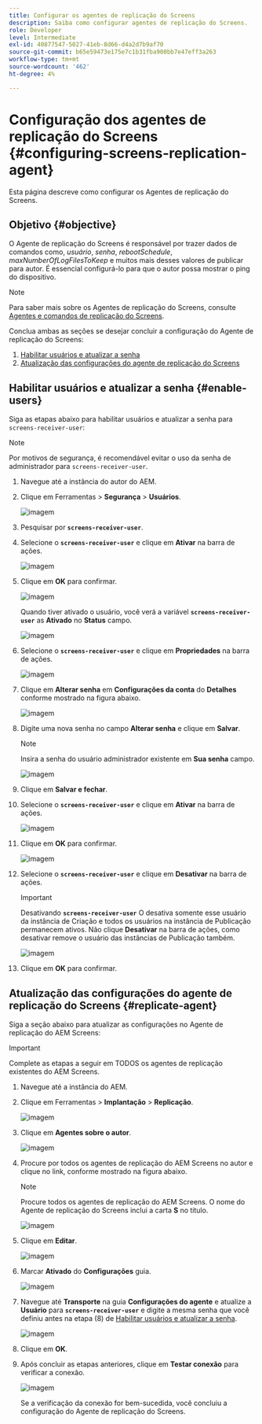 ```yaml
---
title: Configurar os agentes de replicação do Screens
description: Saiba como configurar agentes de replicação do Screens.
role: Developer
level: Intermediate
exl-id: 40877547-5027-41eb-8d66-d4a2d7b9af70
source-git-commit: b65e59473e175e7c1b31fba900bb7e47eff3a263
workflow-type: tm+mt
source-wordcount: '462'
ht-degree: 4%

---
```


# Configuração dos agentes de replicação do Screens {#configuring-screens-replication-agent}

Esta página descreve como configurar os Agentes de replicação do Screens.

## Objetivo {#objective}

O Agente de replicação do Screens é responsável por trazer dados de comandos como, *usuário*, *senha*, *rebootSchedule*, *maxNumberOfLogFilesToKeep* e muitos mais desses valores de publicar para autor. É essencial configurá-lo para que o autor possa mostrar o ping do dispositivo.

>[!NOTE]
>Para saber mais sobre os Agentes de replicação do Screens, consulte [Agentes e comandos de replicação do Screens](https://experienceleague.adobe.com/en/docs/experience-manager-screens/user-guide/administering/author-publish/author-publish-architecture-overview#screens-replication-agents-and-commands).

Conclua ambas as seções se desejar concluir a configuração do Agente de replicação do Screens:

1. [Habilitar usuários e atualizar a senha](#enable-users)
1. [Atualização das configurações do agente de replicação do Screens](#replicate-agent)

## Habilitar usuários e atualizar a senha {#enable-users}

Siga as etapas abaixo para habilitar usuários e atualizar a senha para `screens-receiver-user`:

>[!NOTE]
>Por motivos de segurança, é recomendável evitar o uso da senha de administrador para `screens-receiver-user`.

1. Navegue até a instância do autor do AEM.

1. Clique em Ferramentas > **Segurança** > **Usuários**.

   ![imagem](/help/user-guide/assets/screens-replication/screens-replication1.png)

1. Pesquisar por **`screens-receiver-user`**.

1. Selecione o **`screens-receiver-user`** e clique em **Ativar** na barra de ações.

   ![imagem](/help/user-guide/assets/screens-replication/screens-replication2.png)

1. Clique em **OK** para confirmar.

   ![imagem](/help/user-guide/assets/screens-replication/screens-replication3.png)

   Quando tiver ativado o usuário, você verá a variável **`screens-receiver-user`** as **Ativado** no **Status** campo.

   ![imagem](/help/user-guide/assets/screens-replication/screens-replication4.png)

1. Selecione o **`screens-receiver-user`** e clique em **Propriedades** na barra de ações.

   ![imagem](/help/user-guide/assets/screens-replication/screens-replication5.png)

1. Clique em **Alterar senha** em **Configurações da conta** do **Detalhes** conforme mostrado na figura abaixo.

   ![imagem](/help/user-guide/assets/screens-replication/screens-replication6.png)

1. Digite uma nova senha no campo **Alterar senha** e clique em **Salvar**.

   >[!NOTE]
   >Insira a senha do usuário administrador existente em **Sua senha** campo.

   ![imagem](/help/user-guide/assets/screens-replication/screens-replication7.png)

1. Clique em **Salvar e fechar**.

1. Selecione o **`screens-receiver-user`** e clique em **Ativar** na barra de ações.

   ![imagem](/help/user-guide/assets/screens-replication/screens-replication8.png)

1. Clique em **OK** para confirmar.

   ![imagem](/help/user-guide/assets/screens-replication/screens-replication9.png)

1. Selecione o **`screens-receiver-user`** e clique em **Desativar** na barra de ações.

   >[!IMPORTANT]
   > Desativando **`screens-receiver-user`** O desativa somente esse usuário da instância de Criação e todos os usuários na instância de Publicação permanecem ativos. Não clique **Desativar** na barra de ações, como desativar remove o usuário das instâncias de Publicação também.

   ![imagem](/help/user-guide/assets/screens-replication/screens-replication10.png)

1. Clique em **OK** para confirmar.

## Atualização das configurações do agente de replicação do Screens {#replicate-agent}

Siga a seção abaixo para atualizar as configurações no Agente de replicação do AEM Screens:

>[!IMPORTANT]
>Complete as etapas a seguir em TODOS os agentes de replicação existentes do AEM Screens.

1. Navegue até a instância do AEM.
1. Clique em Ferramentas > **Implantação** > **Replicação**.

   ![imagem](/help/user-guide/assets/screens-replication/screens-replication1a.png)

1. Clique em **Agentes sobre o autor**.

   ![imagem](/help/user-guide/assets/screens-replication/screens-replication1b.png)

1. Procure por todos os agentes de replicação do AEM Screens no autor e clique no link, conforme mostrado na figura abaixo.

   >[!NOTE]
   >Procure todos os agentes de replicação do AEM Screens. O nome do Agente de replicação do Screens inclui a carta **S** no título.

   ![imagem](/help/user-guide/assets/screens-replication/screens-replication1c.png)

1. Clique em **Editar**.

   ![imagem](/help/user-guide/assets/screens-replication/screens-replication1d.png)

1. Marcar **Ativado** do **Configurações** guia.

   ![imagem](/help/user-guide/assets/screens-replication/screens-replication1e.png)

1. Navegue até **Transporte** na guia **Configurações do agente** e atualize a **Usuário** para **`screens-receiver-user`** e digite a mesma senha que você definiu antes na etapa (8) de [Habilitar usuários e atualizar a senha](#enable-users).

   ![imagem](/help/user-guide/assets/screens-replication/screens-replication1-f.png)

1. Clique em **OK**.

1. Após concluir as etapas anteriores, clique em **Testar conexão** para verificar a conexão.

   ![imagem](/help/user-guide/assets/screens-replication/screens-replication1g.png)

   Se a verificação da conexão for bem-sucedida, você concluiu a configuração do Agente de replicação do Screens.
